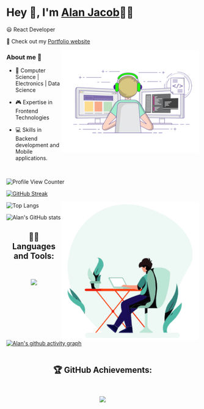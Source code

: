 

# Hey 👋, I'm [Alan Jacob](https://react-my-website.vercel.app/)👨‍💻



:smiley: React Developer 


💫 Check out my [Portfolio website](https://delightful-bay-08b850500.2.azurestaticapps.net/)



<!--  <img align="center" src="https://github.com/Noel6161131110/Noel6161131110/blob/main/assets/noel_paul_anim.gif" width="500"/> -->



<img align="right" alt="Code gif" src="https://github.com/Noel6161131110/Noel6161131110/blob/main/assets/coding-freak.gif" width="360"/>

### About me :eyes:

- 🎯 Computer Science | Electronics | Data Science 

- 🎮 Expertise in Frontend Technologies 

- 💻 Skills in Backend development and Mobile applications.

<br>

![Profile View Counter](https://komarev.com/ghpvc/?username=alanjacob-exe)

[![GitHub Streak](https://streak-stats.demolab.com?user=alanjacob-exe&theme=discord-old-blurple)](https://git.io/streak-stats)




<!-- ![github activity graph](https://activity-graph.herokuapp.com/graph?username=Noel6161131110&&theme=react-dark) -->

<img align="right" alt="Code gif" src="https://github.com/Noel6161131110/Noel6161131110/blob/main/assets/coding.gif" width="360"/>



![Top Langs](https://github-readme-stats.vercel.app/api/top-langs/?username=alanjacob-exe&layout=compact&theme=github_dark)

![Alan's GitHub stats](https://github-readme-stats.vercel.app/api?username=alanjacob-exe&show_icons=true&theme=radical)


<h2 align="center"> 👨‍💻 Languages and Tools:</h2>
<br />

<p align="center">
  <a href="https://skillicons.dev">
    <img src="https://skillicons.dev/icons?i=python,vercel,linux,vscode,html,css,java,postman,javascript,c,git,md,github,bash,cpp,discord,firebase,githubactions,visualstudio,mongodb,mysql,postgres,powershell,cs,&perline=8" />
  </a>
</p>

<br />

[![Alan's github activity graph](https://github-readme-activity-graph.cyclic.app/graph?username=alanjacob-exe&bg_color=dbd1ff&color=9e4c98&line=505738&point=403d3d&area=true&hide_border=true)](https://github.com/ashutosh00710/github-readme-activity-graph)
<br><br>

<h2 align="center"> 🏆 GitHub Achievements:</h2>

<br/>

<p align="center">
<a href="#"><img src="https://github-profile-trophy.vercel.app/?username=alanjacob-exe&row=1&theme=discord"></a>
</p>


